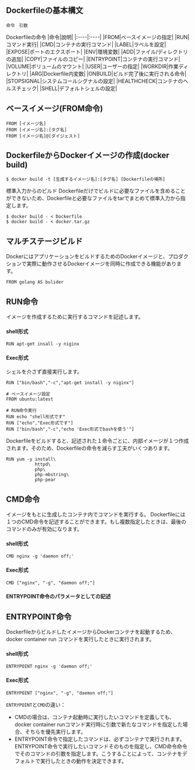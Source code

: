 ## Dockerfileの基本構文
```
命令　引数
```
Dockerfileの命令
|命令|說明|
|:----|:----|
|FROM|ベースイメージの指定|
|RUN|コマンド実行|
|CMD|コンテナの実行コマンド|
|LABEL|ラベルを設定|
|EXPOSE|ポートのエクスポート|
|ENV|環境変数|
|ADD|ファイル/ディレクトリの追加|
|COPY|ファイルのコピー|
|ENTRYPOINT|コンテナの実行コマンド|
|VOLUME|ボリュームのマウント|
|USER|ユーザーの指定|
|WORKDIR|作業ディレクトリ|
|ARG|Dockerfile内変数|
|ONBUILD|ビルド完了後に実行される命令|
|STOPSIGNAL|システムコールシグナルの設定|
|HEALTHCHECK|コンテナのヘルスチェック|
|SHELL|デフォルトシェルの設定|

## ベースイメージ(FROM命令)
```
FROM [イメージ名]
FROM [イメージ名]:[タグ名]
FROM [イメージ名]@[ダイジェスト]
```
## DockerfileからDockerイメージの作成(docker build)
```shell
$ docker build -t [生成するイメージ名]:[タグ名] [Dockerfileの場所]
```
標準入力からのビルド
Dockerfileだけでビルドに必要なファイルを含めることができないため、Dockerfileと必要なファイルをtarでまとめて標準入力から指定します。
```shell
$ docker build - < Dockerfile
$ docker build - < docker.tar.gz
```
## マルチステージビルド
DockerにはアプリケーションをビルドするためのDockerイメージと、プロダクションで実際に動作させるDockerイメージを同時に作成できる機能があります。
```
FROM golang AS bulider
```
## RUN命令
イメージを作成するために実行するコマンドを記述します。
#### shell形式
```
RUN apt-get insall -y niginx
```
#### Exec形式
シェルを介さず直接実行します。
```shell
RUN ["bin/bash","-c","apt-get install -y niginx"]
```
```
# ベースイメージ設定
FROM ubuntu:latest

# RUN命令実行
RUN echo "shell形式です"
RUN ["echo","Exec形式です"]
RUN ["bin/bash","-c","echo 'Exec形式でbashを使う'"]
```
Dockerfileをビルドすると、記述された１命令ごとに、内部イメージが１つ作成されます。そのため、Dockerfileの命令を減らす工夫がいくつあります。
```
RUN yum -y install\
           httpd\
           php\
           php-mbstring\
           php-pear

```
## CMD命令
イメージをもとに生成したコンテナ内でコマンドを実行する。
Dockerfileには１つのCMD命令を記述することができます。もし複数指定したときは、最後のコマンドのみが有効になります。
#### shell形式
```
CMD nginx -g 'daemon off;'
```
#### Exec形式
```
CMD ["nginx", "-g", "daemon off;"]
```
#### ENTRYPOINT命令のパラメータとしての記述
## ENTRYPOINT命令
DockerfileからビルドしたイメージからDockerコンテナを起動するため、docker container run コマンドを実行したときに実行されます。
#### shell形式
```
ENTRYPOINT nginx -g 'daemon off;'
```
#### Exec形式
```
ENTRYPOINT ["nginx", "-g", "daemon off;"]
```
`ENTRYPOINT`と`CMD`の違い：

- CMDの場合は、コンテナ起動時に実行したいコマンドを定義しても、docker container runコマンド実行時に引数で新たなコマンドを指定した場合、そちらを優先実行します。
- ENTRYPOINT命令で指定したコマンドは、必ずコンテナで実行されます。ENTRYPOINT命令で実行したいコマンドそのものを指定し、CMD命令命令でそのコマンドの引数を指定します。こうすることによって、コンテナをデフォルトで実行したときの動作を決定できます。

